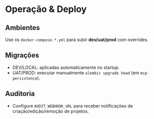 # Operação & Deploy
## Ambientes
Use os `docker-compose.*.yml` para subir **dev/uat/prod** com overrides.

## Migrações
- DEV/LOCAL: aplicadas automaticamente no startup.
- UAT/PROD: executar manualmente `alembic upgrade head` (em `mcp-persistence`).

## Auditoria
- Configure `AUDIT_WEBHOOK_URL` para receber notificações de criação/edição/remoção de projetos.
